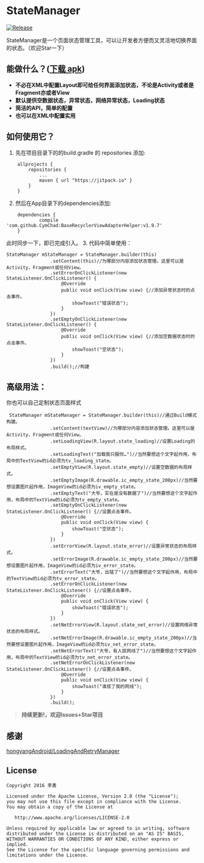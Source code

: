 # StateManager

[![Release](https://jitpack.io/v/leguang/StateManager.svg)](https://jitpack.io/#leguang/StateManager)

StateManager是一个页面状态管理工具，可以让开发者方便而又灵活地切换界面的状态。（欢迎Star一下）
## 能做什么？([下载 apk](https://github.com/leguang/StateManager/blob/master/app-debug.apk))
- **不必在XML中配置Layout即可给任何界面添加状态，不论是Activity或者是Fragment亦或者View**
- **默认提供空数据状态，异常状态，网络异常状态，Loading状态**
- **简洁的API，简单的配置**
- **也可以在XML中配置实用**

## 如何使用它？

1. 先在项目目录下的的build.gradle 的 repositories 添加:
```
	allprojects {
		repositories {
			...
			maven { url "https://jitpack.io" }
		}
	}
```

2. 然后在App目录下的dependencies添加:
```
	dependencies {
	        compile 'com.github.CymChad:BaseRecyclerViewAdapterHelper:v1.9.7'
	}
```
此时同步一下，即已完成引入。
3. 代码中简单使用：
```
StateManager mStateManager = StateManager.builder(this)
                .setContent(this)//为哪部分内容添加状态管理。这里可以是Activity，Fragment或任何View。
                .setErrorOnClickListener(new StateListener.OnClickListener() {
                    @Override
                    public void onClick(View view) {//添加异常状态时的点击事件。
                        showToast("错误状态");
                    }
                })
                .setEmptyOnClickListener(new StateListener.OnClickListener() {
                    @Override
                    public void onClick(View view) {//添加空数据状态时的点击事件。
                        showToast("空状态");
                    }
                })
                .build();//构建

```

## 高级用法：
你也可以自己定制状态页面样式
```
 StateManager mStateManager = StateManager.builder(this)//通过Build模式构建。
                .setContent(textView)//为哪部分内容添加状态管理。这里可以是Activity，Fragment或任何View。
                .setLoadingView(R.layout.state_loading)//设置Loading的布局样式。
                .setLoadingText("加载我只服你…")//当然要想这个文字起作用，布局中的TextView的id必须为tv_loading_state。
                .setEmptyView(R.layout.state_empty)//设置空数据的布局样式。
                .setEmptyImage(R.drawable.ic_empty_state_200px)//当然要想设置图片起作用，ImageView的id必须为iv_empty_state。
                .setEmptyText("大爷，实在是没有数据了")//当然要想这个文字起作用，布局中的TextView的id必须为tv_empty_state。
                .setEmptyOnClickListener(new StateListener.OnClickListener() {//设置点击事件。
                    @Override
                    public void onClick(View view) {
                        showToast("空状态");
                    }
                })
                .setErrorView(R.layout.state_error)//设置异常状态的布局样式。
                .setErrorImage(R.drawable.ic_empty_state_200px)//当然要想设置图片起作用，ImageView的id必须为iv_error_state。
                .setErrorText("大爷，出错了")//当然要想这个文字起作用，布局中的TextView的id必须为tv_error_state。
                .setErrorOnClickListener(new StateListener.OnClickListener() {//设置点击事件。
                    @Override
                    public void onClick(View view) {
                        showToast("错误状态");
                    }
                })
                .setNetErrorView(R.layout.state_net_error)//设置网络异常状态的布局样式。
                .setNetErrorImage(R.drawable.ic_empty_state_200px)//当然要想设置图片起作用，ImageView的id必须为iv_net_error_state。
                .setNetErrorText("大爷，有人拔网线了")//当然要想这个文字起作用，布局中的TextView的id必须为tv_net_error_state。
                .setNetErrorOnClickListener(new StateListener.OnClickListener() {//设置点击事件。
                    @Override
                    public void onClick(View view) {
                        showToast("谁拔了我的网线");
                    }
                })
                .build();
```

>**持续更新!，欢迎Issues+Star项目**

## 感谢
[hongyangAndroid/LoadingAndRetryManager](https://github.com/hongyangAndroid/LoadingAndRetryManager)


## License

```
Copyright 2016 李勇

Licensed under the Apache License, Version 2.0 (the "License");
you may not use this file except in compliance with the License.
You may obtain a copy of the License at

   http://www.apache.org/licenses/LICENSE-2.0

Unless required by applicable law or agreed to in writing, software
distributed under the License is distributed on an "AS IS" BASIS,
WITHOUT WARRANTIES OR CONDITIONS OF ANY KIND, either express or implied.
See the License for the specific language governing permissions and
limitations under the License.

```
